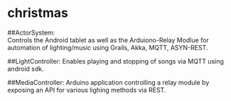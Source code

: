 # christmas

##ActorSystem:  
Controls the Android tablet as well as the Arduiono-Relay Modlue for automation of lighting/music using Grails, Akka, MQTT, ASYN-REST.

##LightController:
Enables playing and stopping of songs via MQTT using android sdk.

##MediaController:
Arduino application controlling a relay module by exposing an API for various lighing methods via REST.  
